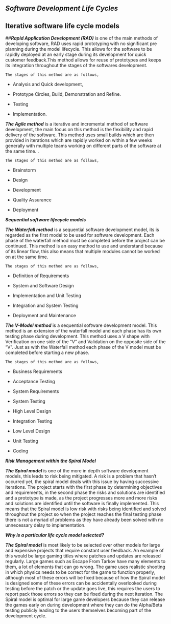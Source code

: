 ## ***Software Development Life Cycles***

  ## Iterative software life cycle models

##***Rapid Application Development (RAD)*** is one of the main methods of developing software, RAD uses rapid prototyping with no significant pre planning during the model lifecycle. This allows for the software to be rapidly deployed at an early stage during its development for quick customer feedback.This method allows for reuse of prototypes and keeps its integration throughout the stages of the softwares development.

	The stages of this method are as follows,

 -   Analysis and Quick development,
    
-   Prototype Circles, Build, Demonstration and Refine.
    
-   Testing
    
-   Implementation.
    

  

***The Agile method*** is a iterative and incremental method of software development, the main focus on this method is the flexibility and rapid delivery of the software. This method uses small builds which are then provided in iterations which are rapidly worked on within a few weeks generally with multiple teams working on different parts of the software at the same time. .

  

	The stages of this method are as follows,

  

-   Brainstorm
    
-   Design
    
-   Development
    
-   Quality Assurance
    
-   Deployment
    
***Sequential software lifecycle models***

 ***The Waterfall method*** is a sequential software development model, its is regarded as the first model to be used for software development. Each phase of the waterfall method must be completed before the project can be continued. This method is an easy method to use and understand because of its linear flow, this also means that multiple modules cannot be worked on at the same time.

	The stages of this method are as follows,

-   Definition of Requirements
    
-   System and Software Design
    
-   Implementation and Unit Testing
    
-   Integration and System Testing
    
-   Deployment and Maintenance
    
***The V-Model method*** is a sequential software development model. This method is an extension of the waterfall model and each phase has its own testing phase during development. This method uses a V shape with Verification on one side of the “V” and Validation on the opposite side of the “V”. Just as with the Waterfall method each phase of the V model must be completed before starting a new phase.

	The stages of this method are as follows,

  -   Business Requirements
    
-   Acceptance Testing
    
-   System Requirements
    
-   System Testing
    
-   High Level Design
    
-   Integration Testing
    
-   Low Level Design
    
-   Unit Testing
    
-   Coding
    

 ***Risk Management within the Spiral Model***

  
***The Spiral model*** is one of the more in depth software development models, this leads to risk being mitigated. A risk is a problem that hasn’t occurred yet, the spiral model deals with this issue by having successive iterations. The project starts with the first phase by determining objectives and requirements, in the second phase the risks and solutions are identified and a prototype is made, as the project progresses more and more risks and solutions are identified until the software is finally implemented. This means that the Spiral model is low risk with risks being identified and solved throughout the project so when the project reaches the final testing phase there is not a myriad of problems as they have already been solved with no unnecessary delay to implementation.

***Why is a particular life cycle model selected?***

***The Spiral model*** is most likely to be selected over other models for large and expensive projects that require constant user feedback. An example of this would be large gaming titles where patches and updates are released regularly. Large games such as Escape From Tarkov have many elements to them, a lot of elements that can go wrong. The game uses realistic shooting in which physics needs to be correct for the game to function properly, although most of these errors will be fixed because of how the Spiral model is designed some of these errors can be accidentally overlooked during testing before the patch or the update goes live, this requires the users to report pack those errors so they can be fixed during the next iteration. The Spiral model is optimal for large game developers because they can release the games early on during development where they can do the Alpha/Beta testing publicly leading to the users themselves becoming part of the development cycle.

